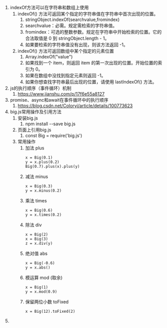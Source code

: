 1. indexOf方法可以在字符串和数组上使用
   1. indexOf() 方法可返回某个指定的字符串值在字符串中首次出现的位置。
      1. stringObject.indexOf(searchvalue,fromindex) 
      2. searchvalue：必需。规定需检索的字符串值。
      3. fromindex：可选的整数参数。规定在字符串中开始检索的位置。它的合法取值是 0 到 stringObject.length - 1。
      4. 如果要检索的字符串值没有出现，则该方法返回 -1。
   2. indexOf() 方法可返回数组中某个指定的元素位置
      1. Array.indexOf("value")
      2. 如果找到一个 item，则返回 item 的第一次出现的位置。开始位置的索引为 0。
      3. 如果在数组中没找到指定元素则返回 -1。
      4. 如果你想查找字符串最后出现的位置，请使用 lastIndexOf() 方法。
2. js的执行顺序（事件循环）机制
   1. https://www.jianshu.com/p/17f6e55a8127
3. promise、async和await在事件循环中的执行顺序
   1. https://blog.csdn.net/Coloryi/article/details/100773623
4. big.js常用操作及引用方法
   1. 安装big.js
      1. npm install --save big.js
   2. 页面上引用big.js
      1. const Big = require('big.js')
   3. 常用操作
      1. 加法 plus
          ```
          x = Big(0.1)
          y = x.plus(0.2)
          Big(0.7).plus(x).plus(y)
          ```
      2. 减法 minus
          ```
          x = Big(0.3)
          y = x.minus(0.2)
          ```
      3. 乘法 times
          ```
          x = Big(0.6)
          y = x.times(0.2)
          ```
      4. 除法 div
          ```
          x = Big(2)
          x = Big(3)
          z = x.div(y)
          ```
      5. 绝对值 abs
          ```
          x = Big(-0.6)
          y = x.abs()
          ```
      6. 模运算 mod (取余)
          ```
          x = Big(1)
          y = x.mod(0.9)
          ```
      7. 保留两位小数 toFixed
          ```
          x = Big(12).toFixed(2)
          ```
5. 
